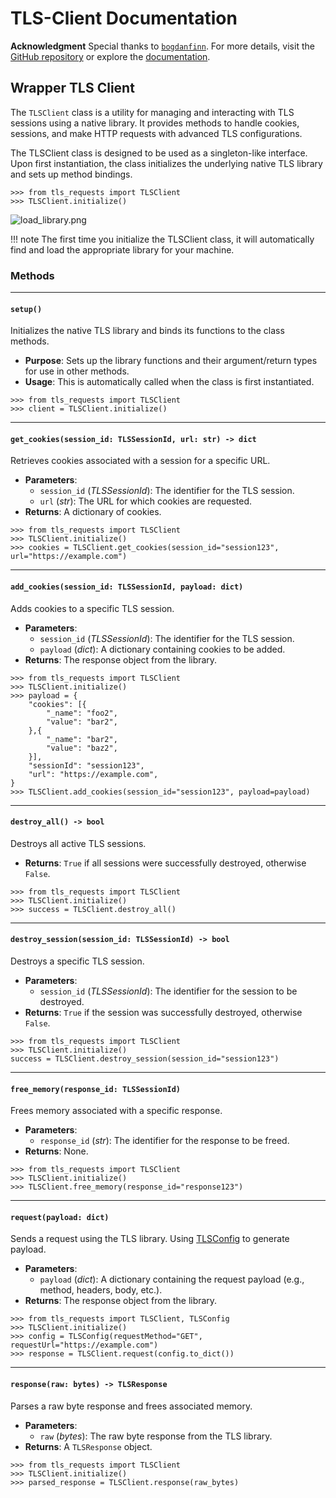 TLS-Client Documentation
========================

**Acknowledgment**
Special thanks to [`bogdanfinn`](https://github.com/bogdanfinn/tls-client). For more details, visit the [GitHub repository](https://github.com/bogdanfinn/tls-client) or explore the [documentation](https://bogdanfinn.gitbook.io/open-source-oasis).

## Wrapper TLS Client

The `TLSClient` class is a utility for managing and interacting with TLS sessions using a native library. It provides methods to handle cookies, sessions, and make HTTP requests with advanced TLS configurations.

The TLSClient class is designed to be used as a singleton-like interface. Upon first instantiation, the class initializes the underlying native TLS library and sets up method bindings.

```pycon
>>> from tls_requests import TLSClient
>>> TLSClient.initialize()
```

![load_library.png](../static/load_library.png)

!!! note
    The first time you initialize the TLSClient class, it will automatically find and load the appropriate library for your machine.

### Methods

* * *
#### `setup()`

Initializes the native TLS library and binds its functions to the class methods.

*   **Purpose**: Sets up the library functions and their argument/return types for use in other methods.
*   **Usage**: This is automatically called when the class is first instantiated.

```pycon
>>> from tls_requests import TLSClient
>>> client = TLSClient.initialize()
```

* * *

#### `get_cookies(session_id: TLSSessionId, url: str) -> dict`

Retrieves cookies associated with a session for a specific URL.

*   **Parameters**:
    *   `session_id` (_TLSSessionId_): The identifier for the TLS session.
    *   `url` (_str_): The URL for which cookies are requested.
*   **Returns**: A dictionary of cookies.

```pycon
>>> from tls_requests import TLSClient
>>> TLSClient.initialize()
>>> cookies = TLSClient.get_cookies(session_id="session123", url="https://example.com")
```

* * *

#### `add_cookies(session_id: TLSSessionId, payload: dict)`

Adds cookies to a specific TLS session.

*   **Parameters**:
    *   `session_id` (_TLSSessionId_): The identifier for the TLS session.
    *   `payload` (_dict_): A dictionary containing cookies to be added.
*   **Returns**: The response object from the library.

```pycon
>>> from tls_requests import TLSClient
>>> TLSClient.initialize()
>>> payload = {
    "cookies": [{
        "_name": "foo2",
        "value": "bar2",
    },{
        "_name": "bar2",
        "value": "baz2",
    }],
    "sessionId": "session123",
    "url": "https://example.com",
}
>>> TLSClient.add_cookies(session_id="session123", payload=payload)
```

* * *

#### `destroy_all() -> bool`

Destroys all active TLS sessions.

*   **Returns**: `True` if all sessions were successfully destroyed, otherwise `False`.

```pycon
>>> from tls_requests import TLSClient
>>> TLSClient.initialize()
>>> success = TLSClient.destroy_all()
```

* * *
#### `destroy_session(session_id: TLSSessionId) -> bool`

Destroys a specific TLS session.

*   **Parameters**:
    *   `session_id` (_TLSSessionId_): The identifier for the session to be destroyed.
*   **Returns**: `True` if the session was successfully destroyed, otherwise `False`.

```pycon
>>> from tls_requests import TLSClient
>>> TLSClient.initialize()
success = TLSClient.destroy_session(session_id="session123")
```


* * *

#### `free_memory(response_id: TLSSessionId)`

Frees memory associated with a specific response.

*   **Parameters**:
    *   `response_id` (_str_): The identifier for the response to be freed.
*   **Returns**: None.

```pycon
>>> from tls_requests import TLSClient
>>> TLSClient.initialize()
>>> TLSClient.free_memory(response_id="response123")
```

* * *

#### `request(payload: dict)`

Sends a request using the TLS library. Using [TLSConfig](configuration) to generate payload.

*   **Parameters**:
    *   `payload` (_dict_): A dictionary containing the request payload (e.g., method, headers, body, etc.).
*   **Returns**: The response object from the library.

```pycon
>>> from tls_requests import TLSClient, TLSConfig
>>> TLSClient.initialize()
>>> config = TLSConfig(requestMethod="GET", requestUrl="https://example.com")
>>> response = TLSClient.request(config.to_dict())
```

* * *

#### `response(raw: bytes) -> TLSResponse`

Parses a raw byte response and frees associated memory.

*   **Parameters**:
    *   `raw` (_bytes_): The raw byte response from the TLS library.
*   **Returns**: A `TLSResponse` object.

```pycon
>>> from tls_requests import TLSClient
>>> TLSClient.initialize()
>>> parsed_response = TLSClient.response(raw_bytes)
```
